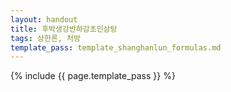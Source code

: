```yaml
---
layout: handout
title: 후박생강반하감초인삼탕
tags: 상한론, 처방
template_pass: template_shanghanlun_formulas.md
---
```



{% include {{ page.template_pass }} %}
